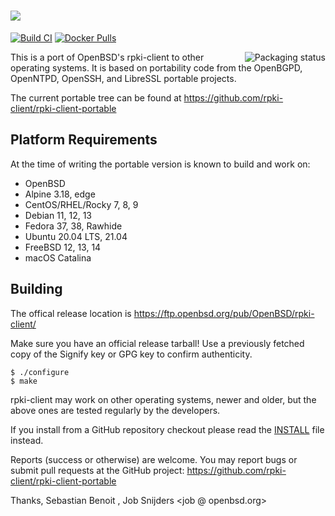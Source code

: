<h1><img src="https://rpki-client.org/images/rpki-client.png"></h1>

[![Build CI](https://github.com/rpki-client/rpki-client-portable/workflows/Build%20CI/badge.svg)](https://github.com/rpki-client/rpki-client-portable/actions?query=workflow%3A%22Build+CI%22)
[![Docker Pulls](https://img.shields.io/docker/pulls/rpki/rpki-client.svg)](https://hub.docker.com/r/rpki/rpki-client)

<a href="https://repology.org/project/rpki-client/versions">
    <img src="https://repology.org/badge/vertical-allrepos/rpki-client.svg" alt="Packaging status" align="right">
</a>

This is a port of OpenBSD's rpki-client to other operating systems. It
is based on portability code from the OpenBGPD, OpenNTPD, OpenSSH, and
LibreSSL portable projects.

The current portable tree can be found at
https://github.com/rpki-client/rpki-client-portable

Platform Requirements
---------------------

At the time of writing the portable version is known to build and work on:

 - OpenBSD
 - Alpine 3.18, edge
 - CentOS/RHEL/Rocky 7, 8, 9
 - Debian 11, 12, 13
 - Fedora 37, 38, Rawhide
 - Ubuntu 20.04 LTS, 21.04
 - FreeBSD 12, 13, 14
 - macOS Catalina

Building
--------

The offical release location is https://ftp.openbsd.org/pub/OpenBSD/rpki-client/

Make sure you have an official release tarball!
Use a previously fetched copy of the Signify key or GPG key to confirm authenticity.

    $ ./configure
    $ make

rpki-client may work on other operating systems, newer and older, but the above
ones are tested regularly by the developers.

If you install from a GitHub repository checkout please read the [INSTALL](./INSTALL) file instead.

Reports (success or otherwise) are welcome. You may report bugs or submit pull
requests at the GitHub project: https://github.com/rpki-client/rpki-client-portable

Thanks,
  Sebastian Benoit <benno at openbsd.org>,
  Job Snijders <job @ openbsd.org>
